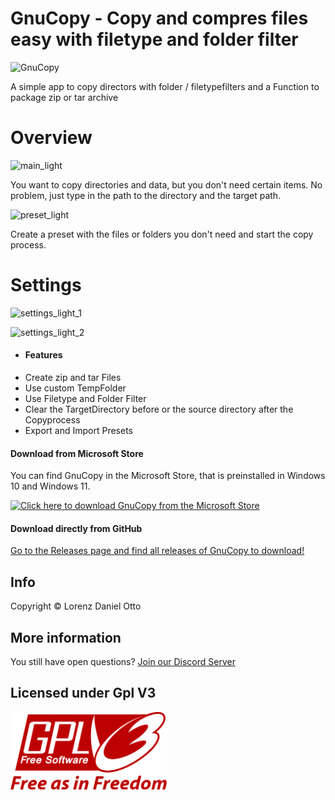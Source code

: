 # GnuCopy - Copy and compres files easy with filetype and folder filter

![GnuCopy](https://github.com/neutralezwiebel/GnuCopy/blob/main/GnuCopy.ico)

A simple app to copy directors with folder / filetypefilters
and a Function to package zip or tar archive

# Overview

![main_light](https://github.com/LorenzOnionware/GnuCopy/assets/77418440/4ce5c8e9-a902-4b3c-a63c-7ed6ea7ada84)

You want to copy directories and data,
but you don't need certain items.
No problem, just type in the path to the directory and the target path.

![preset_light](https://github.com/LorenzOnionware/GnuCopy/assets/77418440/ffb3400e-3958-401a-9ae7-83a279f4821d)



Create a preset with the files or folders you don't need and start the copy process.

# Settings
![settings_light_1](https://github.com/LorenzOnionware/GnuCopy/assets/77418440/f4e00346-0551-4da0-a35c-e8c39958a78c)

![settings_light_2](https://github.com/LorenzOnionware/GnuCopy/assets/77418440/52c2beda-a6b1-4874-806a-1fb01b1468c9)

- #### Features
 - Create zip and tar Files
 - Use custom TempFolder
 - Use Filetype and Folder Filter
 - Clear the TargetDirectory before or the source directory after the Copyprocess
 - Export and Import Presets

#### Download from Microsoft Store
You can find GnuCopy in the Microsoft Store, that is preinstalled in Windows 10 and Windows 11.

<a href="https://www.microsoft.com/store/productId/9N6Z4PPWZDLS">
  <img src="https://upload.wikimedia.org/wikipedia/commons/f/f7/Get_it_from_Microsoft_Badge.svg" alt="Click here to download GnuCopy from the Microsoft Store" width="250"/>
</a>

#### Download directly from GitHub
[Go to the Releases page and find all releases of GnuCopy to download!]([https://github.com/onionware-github/OnionMedia/releases](https://github.com/LorenzOnionware/GnuCopy/releases))


## Info
Copyright © Lorenz Daniel Otto

 
## More information
You still have open questions? [Join our Discord Server](https://discord.gg/3ahqCzQxs8)


## Licensed under Gpl V3

<img src="https://github.com/LorenzOnionware/GnuCopy/blob/main/Assets/gpl-v3-logo.svg" width="250" valign="middle" margin-right="10"/>
